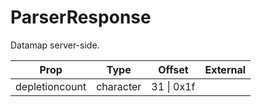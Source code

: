 # ParserResponse
Datamap server-side.

|Prop|Type|Offset|External|
|---|:-:|:-:|--:|
|depletioncount|character|31 \| 0x1f||
